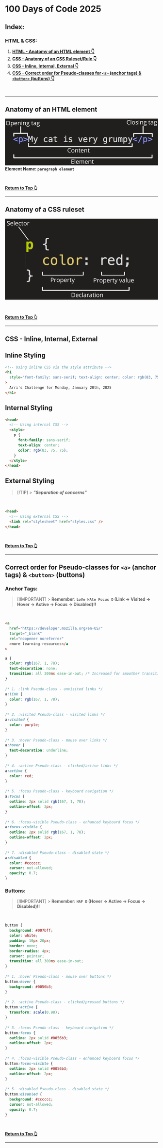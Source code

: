 # 100 Days of Code 2025

## Index:

### HTML & CSS:

1. **[HTML - Anatomy of an HTML element 👇](#anatomy-of-an-html-element)**
2. **[CSS - Anatomy of an CSS Ruleset/Rule 👇](#anatomy-of-a-css-ruleset)**
3. **[CSS - Inline, Internal, External 👇](#css---inline-internal-external)**
4. **[CSS - Correct order for Pseudo-classes for `<a>` (anchor tags) & `<button>` (buttons) 👇](#correct-order-for-pseudo-classes-for-a-anchor-tags--button-buttons)**

<br />

---

## Anatomy of an HTML element

![HTML Anatomy](./01-html-css-basics/extra-files/html-anatomy.jpg)  
**Element Name: `paragraph element`**

<br />

**[Return to Top 👆](#100-days-of-code-2025)**

---

## Anatomy of a CSS ruleset

![Anatomy of a CSS ruleset](./01-html-css-basics/extra-files/css-anatomy.jpg)

<br />

**[Return to Top 👆](#100-days-of-code-2025)**

---

## CSS - Inline, Internal, External

## Inline Styling

```html
<!-- Using inline CSS via the style attribute -->
<h1
  style="font-family: sans-serif; text-align: center; color: rgb(83, 75, 75);"
>
  Arri's Challenge for Monday, January 20th, 2025
</h1>
```

## Internal Styling

```html
<head>
  <!-- Using internal CSS -->
  <style>
    p {
      font-family: sans-serif;
      text-align: center;
      color: rgb(83, 75, 75);
    }
  </style>
</head>
```

## External Styling

> [!TIP] > **_"Separation of concerns"_**

<br />

```html
<head>
  <!-- Using external CSS -->
  <link rel="stylesheet" href="styles.css" />
</head>
```

<br />

**[Return to Top 👆](#100-days-of-code-2025)**

---

## Correct order for Pseudo-classes for `<a>` (anchor tags) & `<button>` (buttons)

### Anchor Tags:

> [!IMPORTANT] > **Remember: `LoVe HAte Focus D` (Link → Visited → Hover → Active → Focus → Disabled)!!**

<br />

```html
<a
  href="https://developer.mozilla.org/en-US/"
  target="_blank"
  rel="noopener noreferrer"
  >more learning resources</a
>
```

```css
a {
  color: rgb(167, 1, 78);
  text-decoration: none;
  transition: all 300ms ease-in-out; /* Increased for smoother transitions */
}

/* 1. :link Pseudo-class - unvisited links */
a:link {
  color: rgb(167, 1, 78);
}

/* 2. :visited Pseudo-class - visited links */
a:visited {
  color: purple;
}

/* 3. :hover Pseudo-class - mouse over links */
a:hover {
  text-decoration: underline;
}

/* 4. :active Pseudo-class - clicked/active links */
a:active {
  color: red;
}

/* 5. :focus Pseudo-class - keyboard navigation */
a:focus {
  outline: 2px solid rgb(167, 1, 78);
  outline-offset: 2px;
}

/* 6. :focus-visible Pseudo-class - enhanced keyboard focus */
a:focus-visible {
  outline: 2px solid rgb(167, 1, 78);
  outline-offset: 2px;
}

/* 7. :disabled Pseudo-class - disabled state */
a:disabled {
  color: #cccccc;
  cursor: not-allowed;
  opacity: 0.7;
}
```

### Buttons:

> [!IMPORTANT] > **Remember: `HAF D` (Hover → Active → Focus → Disabled)!!**

<br />

```css
button {
  background: #007bff;
  color: white;
  padding: 10px 20px;
  border: none;
  border-radius: 4px;
  cursor: pointer;
  transition: all 300ms ease-in-out;
}

/* 1. :hover Pseudo-class - mouse over buttons */
button:hover {
  background: #0056b3;
}

/* 2. :active Pseudo-class - clicked/pressed buttons */
button:active {
  transform: scale(0.98);
}

/* 3. :focus Pseudo-class - keyboard navigation */
button:focus {
  outline: 2px solid #0056b3;
  outline-offset: 2px;
}

/* 4. :focus-visible Pseudo-class - enhanced keyboard focus */
button:focus-visible {
  outline: 2px solid #0056b3;
  outline-offset: 2px;
}

/* 5. :disabled Pseudo-class - disabled state */
button:disabled {
  background: #cccccc;
  cursor: not-allowed;
  opacity: 0.7;
}
```

<br />

**[Return to Top 👆](#100-days-of-code-2025)**

---

